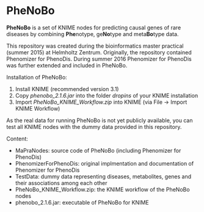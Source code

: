 # PheNoBo

**PheNoBo** is a set of KNIME nodes for predicting causal genes of rare diseases by combining **Phe**notype, ge**No**type and meta**Bo**type data.

This repository was created during the bioinformatics master practical (summer 2015) at Helmholtz Zentrum.
Originally, the repository contained Phenomizer for PhenoDis.
During summer 2016 Phenomizer for PhenoDis was further extended and included in PheNoBo.

Installation of PheNoBo:

1. Install KNIME (recommended version 3.1)
2. Copy *phenobo_2.1.6.jar* into the folder *dropins* of your KNIME installation
3. Import *PheNoBo_KNIME_Workflow.zip* into KNIME (via File -> Import KNIME Workflow)

As the real data for running PheNoBo is not yet publicly available, you can test all KNIME nodes with the dummy data provided in this repository.

Content:

* MaPraNodes: source code of PheNoBo (including Phenomizer for PhenoDis)
* PhenomizerForPhenoDis: original implmentation and documentation of Phenomizer for PhenoDis
* TestData: dummy data representing diseases, metabolites, genes and their associations among each other
* PheNoBo_KNIME_Workflow.zip: the KNIME workflow of the PheNoBo nodes
* phenobo_2.1.6.jar: executable of PheNoBo for KNIME